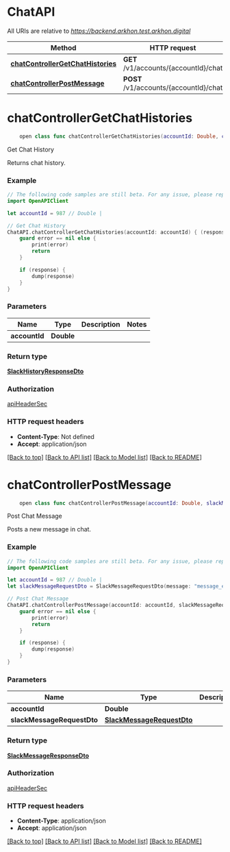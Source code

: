 # ChatAPI

All URIs are relative to *https://backend.arkhon.test.arkhon.digital*

Method | HTTP request | Description
------------- | ------------- | -------------
[**chatControllerGetChatHistories**](ChatAPI.md#chatcontrollergetchathistories) | **GET** /v1/accounts/{accountId}/chat | Get Chat History
[**chatControllerPostMessage**](ChatAPI.md#chatcontrollerpostmessage) | **POST** /v1/accounts/{accountId}/chat | Post Chat Message


# **chatControllerGetChatHistories**
```swift
    open class func chatControllerGetChatHistories(accountId: Double, completion: @escaping (_ data: SlackHistoryResponseDto?, _ error: Error?) -> Void)
```

Get Chat History

Returns chat history.

### Example
```swift
// The following code samples are still beta. For any issue, please report via http://github.com/OpenAPITools/openapi-generator/issues/new
import OpenAPIClient

let accountId = 987 // Double | 

// Get Chat History
ChatAPI.chatControllerGetChatHistories(accountId: accountId) { (response, error) in
    guard error == nil else {
        print(error)
        return
    }

    if (response) {
        dump(response)
    }
}
```

### Parameters

Name | Type | Description  | Notes
------------- | ------------- | ------------- | -------------
 **accountId** | **Double** |  | 

### Return type

[**SlackHistoryResponseDto**](SlackHistoryResponseDto.md)

### Authorization

[apiHeaderSec](../README.md#apiHeaderSec)

### HTTP request headers

 - **Content-Type**: Not defined
 - **Accept**: application/json

[[Back to top]](#) [[Back to API list]](../README.md#documentation-for-api-endpoints) [[Back to Model list]](../README.md#documentation-for-models) [[Back to README]](../README.md)

# **chatControllerPostMessage**
```swift
    open class func chatControllerPostMessage(accountId: Double, slackMessageRequestDto: SlackMessageRequestDto, completion: @escaping (_ data: SlackMessageResponseDto?, _ error: Error?) -> Void)
```

Post Chat Message

Posts a new message in chat.

### Example
```swift
// The following code samples are still beta. For any issue, please report via http://github.com/OpenAPITools/openapi-generator/issues/new
import OpenAPIClient

let accountId = 987 // Double | 
let slackMessageRequestDto = SlackMessageRequestDto(message: "message_example") // SlackMessageRequestDto | 

// Post Chat Message
ChatAPI.chatControllerPostMessage(accountId: accountId, slackMessageRequestDto: slackMessageRequestDto) { (response, error) in
    guard error == nil else {
        print(error)
        return
    }

    if (response) {
        dump(response)
    }
}
```

### Parameters

Name | Type | Description  | Notes
------------- | ------------- | ------------- | -------------
 **accountId** | **Double** |  | 
 **slackMessageRequestDto** | [**SlackMessageRequestDto**](SlackMessageRequestDto.md) |  | 

### Return type

[**SlackMessageResponseDto**](SlackMessageResponseDto.md)

### Authorization

[apiHeaderSec](../README.md#apiHeaderSec)

### HTTP request headers

 - **Content-Type**: application/json
 - **Accept**: application/json

[[Back to top]](#) [[Back to API list]](../README.md#documentation-for-api-endpoints) [[Back to Model list]](../README.md#documentation-for-models) [[Back to README]](../README.md)

